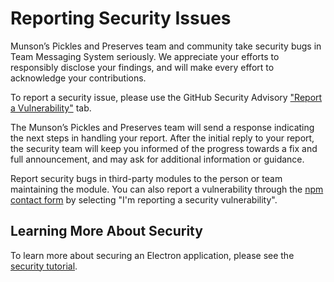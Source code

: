 # Reporting Security Issues

Munson’s Pickles and Preserves team and community take security bugs in Team Messaging System seriously. We appreciate your efforts to responsibly disclose your findings, and will make every effort to acknowledge your contributions.

To report a security issue, please use the GitHub Security Advisory ["Report a Vulnerability"](https://github.com/fwickert/TechExcel-Accelerate-developer-productivity-with-GitHub-Copilot-and-Dev-Box/security/advisories/new) tab.

The Munson’s Pickles and Preserves team will send a response indicating the next steps in handling your report. After the initial reply to your report, the security team will keep you informed of the progress towards a fix and full announcement, and may ask for additional information or guidance.

Report security bugs in third-party modules to the person or team maintaining the module. You can also report a vulnerability through the [npm contact form](https://www.npmjs.com/support) by selecting "I'm reporting a security vulnerability".


## Learning More About Security

To learn more about securing an Electron application, please see the [security tutorial](docs/tutorial/security.md).